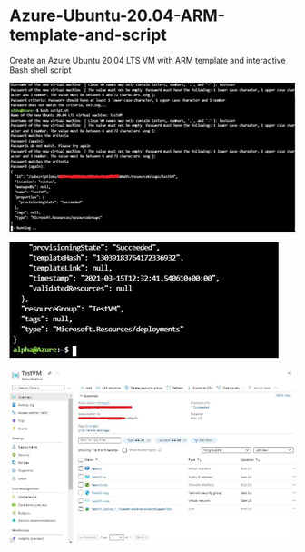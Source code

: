 # Azure-Ubuntu-20.04-ARM-template-and-script
Create an Azure Ubuntu 20.04 LTS VM with ARM template and interactive Bash shell script

![](https://github.com/osygroup/Images/blob/main/VM-ARM/1.JPG)

![](https://github.com/osygroup/Images/blob/main/VM-ARM/2.JPG)

![](https://github.com/osygroup/Images/blob/main/VM-ARM/3.JPG)

